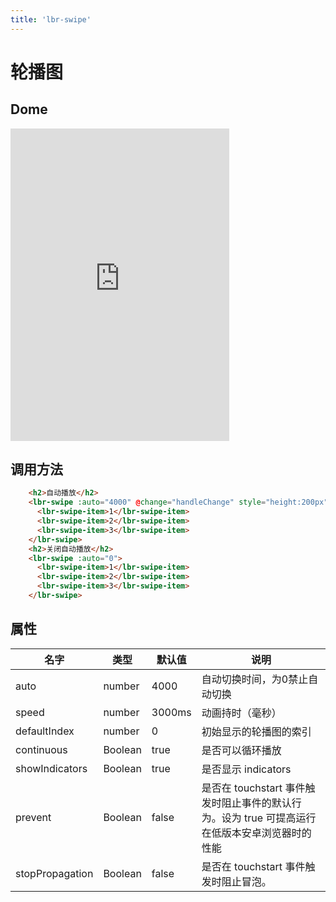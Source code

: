 ```yaml
---
title: 'lbr-swipe'
---
```

# 轮播图

## Dome
<iframe src="https://903529487.github.io/lbr-vue/dist/#/swipe" width="350" height="500" frameborder="no"></iframe>

## 调用方法
```html
    <h2>自动播放</h2>
    <lbr-swipe :auto="4000" @change="handleChange" style="height:200px">
      <lbr-swipe-item>1</lbr-swipe-item>
      <lbr-swipe-item>2</lbr-swipe-item>
      <lbr-swipe-item>3</lbr-swipe-item>
    </lbr-swipe>
    <h2>关闭自动播放</h2>
    <lbr-swipe :auto="0">
      <lbr-swipe-item>1</lbr-swipe-item>
      <lbr-swipe-item>2</lbr-swipe-item>
      <lbr-swipe-item>3</lbr-swipe-item>
    </lbr-swipe>
```

## 属性
| 名字     | 类型   | 默认值 | 说明     |
| -------- | ------ | ------ | -------- |
| auto    | number |    4000    | 自动切换时间，为0禁止自动切换 |
| speed | number | 3000ms | 动画持时（毫秒） |
| defaultIndex | number | 0 | 初始显示的轮播图的索引 |
| continuous | Boolean | true | 是否可以循环播放 |
| showIndicators | Boolean | true | 是否显示 indicators |
| prevent | Boolean | false | 是否在 touchstart 事件触发时阻止事件的默认行为。设为 true 可提高运行在低版本安卓浏览器时的性能 |
| stopPropagation | Boolean | false | 是否在 touchstart 事件触发时阻止冒泡。 |

